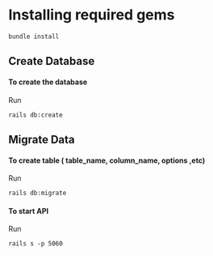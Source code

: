 # Installing required gems

`bundle install`

## Create Database

#### To create the database

Run

```
rails db:create
```

## Migrate Data

#### To create table ( table_name, column_name, options ,etc)

Run

```
rails db:migrate
```

#### To start API

Run

```
rails s -p 5060

```